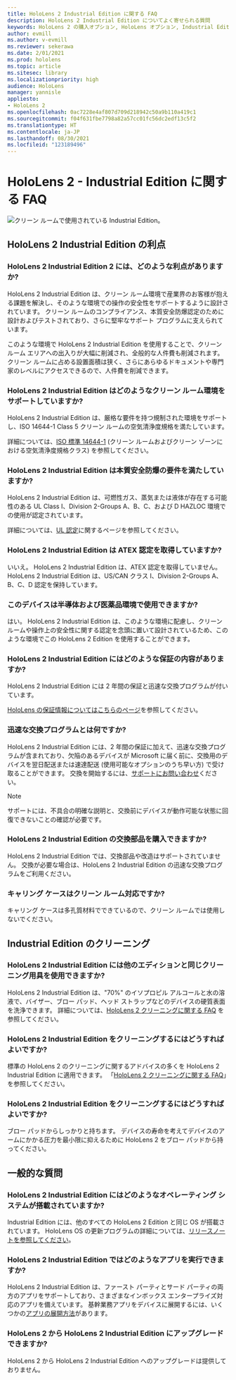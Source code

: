 ```yaml
---
title: HoloLens 2 Industrial Edition に関する FAQ
description: HoloLens 2 Industrial Edition についてよく寄せられる質問
keywords: HoloLens 2 の購入オプション, HoloLens オプション, Industrial Edition
author: evmill
ms.author: v-evmill
ms.reviewer: sekerawa
ms.date: 2/01/2021
ms.prod: hololens
ms.topic: article
ms.sitesec: library
ms.localizationpriority: high
audience: HoloLens
manager: yannisle
appliesto:
- HoloLens 2
ms.openlocfilehash: 0ac7228e4af807d709d218942c50a9b110a419c1
ms.sourcegitcommit: f04f631fbe7798a82a57cc01fc56dc2edf13c5f2
ms.translationtype: HT
ms.contentlocale: ja-JP
ms.lasthandoff: 08/30/2021
ms.locfileid: "123189496"
---
```

# <a name="hololens-2---industrial-edition-faq"></a>HoloLens 2 - Industrial Edition に関する FAQ

![クリーン ルームで使用されている Industrial Edition。](./images/industrial-sku-with-remote-assist.png)

## <a name="hololens-2-industrial-edition-benefits"></a>HoloLens 2 Industrial Edition の利点

### <a name="what-benefits-does-hololens-2-industrial-edition-2-include"></a>HoloLens 2 Industrial Edition 2 には、どのような利点がありますか?

HoloLens 2 Industrial Edition は、クリーン ルーム環境で産業界のお客様が抱える課題を解決し、そのような環境での操作の安全性をサポートするように設計されています。 クリーン ルームのコンプライアンス、本質安全防爆認定のために設計およびテストされており、さらに堅牢なサポート プログラムに支えられています。

このような環境で HoloLens 2 Industrial Edition を使用することで、クリーン ルーム エリアへの出入りが大幅に削減され、全般的な人件費も削減されます。 クリーン ルームに占める設置面積は狭く、さらにあらゆるドキュメントや専門家のレベルにアクセスできるので、人件費を削減できます。

### <a name="what-clean-room-environments-does-hololens-2-industrial-edition-support"></a>HoloLens 2 Industrial Edition はどのようなクリーン ルーム環境をサポートしていますか?

HoloLens 2 Industrial Edition は、厳格な要件を持つ規制された環境をサポートし、ISO 14644-1 Class 5 クリーン ルームの空気清浄度規格を満たしています。

詳細については、[ISO 標準 14644-1](https://www.iso.org/standard/53394.html) (クリーン ルームおよびクリーン ゾーンにおける空気清浄度規格クラス) を参照してください。

### <a name="does-hololens-2-industrial-edition-meet-requirements-for-intrinsic-safety"></a>HoloLens 2 Industrial Edition は本質安全防爆の要件を満たしていますか?

HoloLens 2 Industrial Edition は、可燃性ガス、蒸気または液体が存在する可能性のある UL Class I、Division 2-Groups A、B、C、および D HAZLOC 環境での使用が認定されています。

詳細については、[UL 認定](https://www.ul.com/services/ul-and-c-ul-hazardous-areas-certification-north-america?csrf-token=CIwNZNlR4XbisJF39I8yWnWX9wX4WFoz&amp;Search=UL+Class+I%2C+Dev+2+&amp;search-submit=Search)に関するページを参照してください。

### <a name="does-the-hololens-2-industrial-edition-hold-an-atex-certification"></a>HoloLens 2 Industrial Edition は ATEX 認定を取得していますか?

いいえ。 HoloLens 2 Industrial Edition は、ATEX 認定を取得していません。 HoloLens 2 Industrial Edition は、US/CAN クラス I、Division 2-Groups A、B、C、D 認定を保持しています。

### <a name="can-the-device-be-used-in-semiconductor-and-pharmaceutical-environments"></a>このデバイスは半導体および医薬品環境で使用できますか?

はい。 HoloLens 2 Industrial Edition は、このような環境に配慮し、クリーン ルームや操作上の安全性に関する認定を念頭に置いて設計されているため、このような環境でこの HoloLens 2 Edition を使用することができます。

### <a name="what-is-the-hololens-2-industrial-edition-warranty"></a>HoloLens 2 Industrial Edition にはどのような保証の内容がありますか?

HoloLens 2 Industrial Edition には 2 年間の保証と迅速な交換プログラムが付いています。

[HoloLens の保証情報についてはこちらのページ](https://support.microsoft.com/warranty)を参照してください。

### <a name="what39s-the-rapid-replacement-program"></a>迅速な交換プログラムとは何ですか?

HoloLens 2 Industrial Edition には、2 年間の保証に加えて、迅速な交換プログラムが含まれており、欠陥のあるデバイスが Microsoft に届く前に、交換用のデバイスを翌日配送または速達配送 (使用可能なオプションのうち早い方) で受け取ることができます。 交換を開始するには、[サポートにお問い合わせ](https://aka.ms/hololenssupport)ください。

> [!NOTE]
> サポートには、不具合の明確な説明と、交換前にデバイスが動作可能な状態に回復できないことの確認が必要です。

### <a name="can-i-purchase-replacement-parts-for-hololens-2-industrial-edition"></a>HoloLens 2 Industrial Edition の交換部品を購入できますか?

HoloLens 2 Industrial Edition では、交換部品や改造はサポートされていません。 交換が必要な場合は、HoloLens 2 Industrial Edition の迅速な交換プログラムをご利用ください。

### <a name="is-the-carrying-case-clean-room-approved"></a>キャリング ケースはクリーン ルーム対応ですか?

キャリング ケースは多孔質材料でできているので、クリーン ルームでは使用しないでください。

## <a name="cleaning-the-industrial-edition"></a>Industrial Edition のクリーニング

### <a name="can-i-use-the-same-cleaning-materials-for-hololens-2-industrial-edition-as-the-other-editions"></a>HoloLens 2 Industrial Edition には他のエディションと同じクリーニング用具を使用できますか?

HoloLens 2 Industrial Edition は、&quot;70%&quot; のイソプロピル アルコールと水の溶液で、バイザー、ブロー パッド、ヘッド ストラップなどのデバイスの硬質表面を洗浄できます。 詳細については、[HoloLens 2 クリーニングに関する FAQ](/hololens/hololens2-maintenance) を参照してください。

### <a name="how-do-i-clean-hololens-2-industrial-edition"></a>HoloLens 2 Industrial Edition をクリーニングするにはどうすればよいですか?

標準の HoloLens 2 のクリーニングに関するアドバイスの多くを HoloLens 2 Industrial Edition に適用できます。 「[HoloLens 2 クリーニングに関する FAQ](/hololens/hololens2-maintenance)」を参照してください。

### <a name="how-should-i-hold-hololens-2-industrial-edition-when-cleaning-it"></a>HoloLens 2 Industrial Edition をクリーニングするにはどうすればよいですか?

ブロー パッドからしっかりと持ちます。 デバイスの寿命を考えてデバイスのアームにかかる圧力を最小限に抑えるために HoloLens 2 をブロー パッドから持ってください。

## <a name="general-questions"></a>一般的な質問

### <a name="what-operating-system-does-the-hololens-2-industrial-edition-have"></a>HoloLens 2 Industrial Edition にはどのようなオペレーティング システムが搭載されていますか?

Industrial Edition には、他のすべての HoloLens 2 Edition と同じ OS が搭載されています。 HoloLens OS の更新プログラムの詳細については、[リリースノートを参照してください](hololens-release-notes.md)。

### <a name="what-apps-can-run-on-the-hololens-2-industrial-edition"></a>HoloLens 2 Industrial Edition ではどのようなアプリを実行できますか?

HoloLens 2 Industrial Edition は、ファースト パーティとサード パーティの両方のアプリをサポートしており、さまざまなインボックス エンタープライズ対応のアプリを備えています。 基幹業務アプリをデバイスに展開するには、いくつかの[アプリの展開方法](/hololens/app-deploy-overview)があります。

### <a name="can-i-upgrade-from-hololens-2-to-hololens-2-industrial-edition"></a>HoloLens 2 から HoloLens 2 Industrial Edition にアップグレードできますか?

HoloLens 2 から HoloLens 2 Industrial Edition へのアップグレードは提供しておりません。
